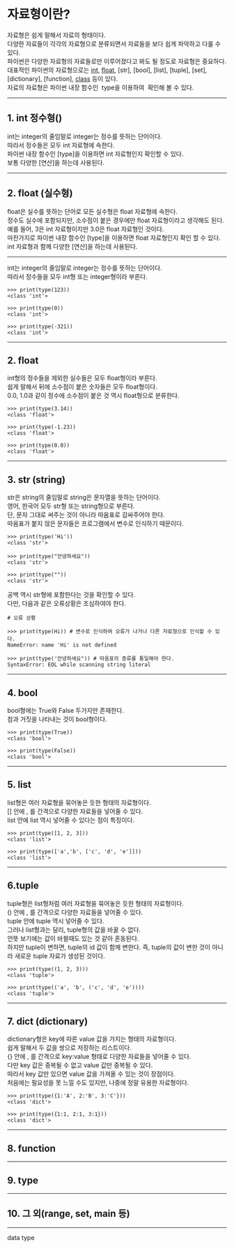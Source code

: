 # 자료형이란?

자료형은 쉽게 말해서 자료의 형태이다.   
다양한 자료들이 각각의 자료형으로 분류되면서 자료들을 보다 쉽게 파악하고 다룰 수 있다.   
파이썬은 다양한 자료형의 자료들로만 이루어졌다고 봐도 될 정도로 자료형은 중요하다.   
대표적인 파이썬의 자료형으로는 [int](#1.-int-(정수형)), [float](<#2.-float-(실수형)>), [str], [bool], [list], [tuple], [set], [dictionary], [function], [class](<##9. type>) 등이 있다.   
자료의 자료형은 파이썬 내장 함수인  type을 이용하여  확인해 볼 수 있다.   

---
## 1. int 정수형()
int는 integer의 줄임말로 integer는 정수를 뜻하는 단어이다.   
따라서 정수들은 모두 int 자료형에 속한다.      
파이썬 내장 함수인 [type]을 이용하면 int 자료형인지 확인할 수 있다.   
보통 다양한 [연산]을 하는데 사용된다.   

---

## 2. float (실수형)
float은 실수를 뜻하는 단어로 모든 실수형은 float 자료형에 속한다.   
정수도 실수에 포함되지만, 소수점이 붙은 경우에만 float 자료형이라고 생각해도 된다.   
예를 들어, 3은 int 자료형이지만 3.0은 float 자료형인 것이다.   
마찬가지로 파이썬 내장 함수인 [type]을 이용하면 float 자료형인지 확인 할 수 있다.   
int 자료형과 함께 다양한 [연산]을 하는데 사용된다.   

---


int는 integer의 줄임말로 integer는 정수를 뜻하는 단어이다.   
따라서 정수들을 모두 int형 또는 integer형이라 부른다.   

    >>> print(type(123))
    <class 'int'>

    >>> print(type(0))
    <class 'int'>

    >>> print(type(-321))
    <class 'int'>

---

## 2. float
int형의 정수들을 제외한 실수들은 모두 float형이라 부른다.   
쉽게 말해서 뒤에 소수점이 붙은 숫자들은 모두 float형이다.   
0.0, 1.0과 같이 정수에 소수점이 붙은 것 역시 float형으로 분류한다.

    >>> print(type(3.14))
    <class 'float'>

    >>> print(type(-1.23))
    <class 'float'>

    >>> print(type(0.0))
    <class 'float'>

---

## 3. str (string)
str은 string의 줄임말로 string은 문자열을 뜻하는 단어이다.    
영어, 한국어 모두 str형 또는 string형으로 부른다.   
단, 문자 그대로 써주는 것이 아니라 따옴표로 감싸주어야 한다.   
따옴표가 붙지 않은 문자들은 프로그램에서 변수로 인식하기 때문이다.   
    
    >>> print(type('Hi'))
    <class 'str'>

    >>> print(type("안녕하세요"))
    <class 'str'>

    >>> print(type(""))
    <class 'str'>

공백 역시 str형에 포함한다는 것을 확인할 수 있다.   
다만, 다음과 같은 오류상황은 조심하여야 한다.   

    # 오류 상황

    >>> print(type(Hi)) # 변수로 인식하여 오류가 나거나 다른 자료형으로 인식할 수 있다.   
    NameError: name 'Hi' is not defined

    >>> print(type('안녕하세요")) # 따옴표의 종류를 통일해야 한다.
    SyntaxError: EOL while scanning string literal

---

## 4. bool
bool형에는 True와 False 두가지만 존재한다.   
참과 거짓을 나타내는 것이 bool형이다.

    >>> print(type(True))
    <class 'bool'>

    >>> print(type(False))
    <class 'bool'>

---

## 5. list
list형은 여러 자료형을 묶어놓은 듯한 형태의 자료형이다.   
[] 안에 , 를 간격으로 다양한 자료들을 넣어줄 수 있다.   
list 안에 list 역시 넣어줄 수 있다는 점이 특징이다.   

    >>> print(type([1, 2, 3]))
    <class 'list'>

    >>> print(type(['a','b', ['c', 'd', 'e']]))
    <class 'list'>

---

## 6.tuple
tuple형은 list형처럼 여러 자료형을 묶어놓은 듯한 형태의 자료형이다.   
() 안에 , 를 간격으로 다양한 자료들을 넣어줄 수 있다.   
tuple 안에 tuple 역시 넣어줄 수 있다.  
그러나 list형과는 달리, tuple형의 값을 바꿀 수 없다.   
언뜻 보기에는 값이 바뀔때도 있는 것 같아 혼동된다.   
하지만 tuple이 변하면, tuple의 id 값이 함께 변한다.
즉, tuple의 값이 변한 것이 아니라 새로운 tuple 자료가 생성된 것이다.

    >>> print(type((1, 2, 3)))
    <class 'tuple'>

    >>> print(type(('a', 'b', ('c', 'd', 'e'))))
    <class 'tuple'>


---

## 7. dict (dictionary)
dictionary형은 key에 따른 value 값을 가지는 형태의 자료형이다.   
쉽게 말해서 두 값을 쌍으로 저장하는 리스트이다.   
{} 안에 , 를 간격으로 key:value 형태로 다양한 자료들을 넣어줄 수 있다.   
다만 key 값은 중복될 수 없고 value 값만 중복될 수 있다.   
따라서 key 값만 있으면 value 값을 가져올 수 있는 것이 장점이다.   
처음에는 필요성을 못 느낄 수도 있지만, 나중에 정말 유용한 자료형이다.     

    >>> print(type({1:'A', 2:'B', 3:'C'}))
    <class 'dict'>

    >>> print(type({1:1, 2:1, 3:1}))
    <class 'dict'>


---

## 8. function

---

## 9. type

---

## 10. 그 외(range, set, __main__ 등)

---
data type
